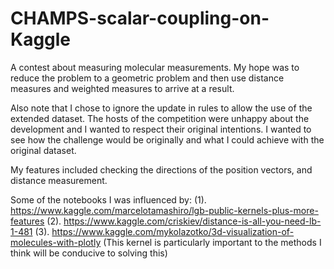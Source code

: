 # CHAMPS-scalar-coupling-on-Kaggle
A contest about measuring molecular measurements. My hope was to reduce the problem to a geometric problem and then use distance measures and weighted measures to arrive at a result.

Also note that I chose to ignore the update in rules to allow the use of the extended dataset. The hosts of the competition were unhappy about the development and I wanted to respect their original intentions. I wanted to see how the challenge would be originally and what I could achieve with the original dataset.

My features included checking the directions of the position vectors, and distance measurement.

Some of the notebooks I was influenced by:
(1). https://www.kaggle.com/marcelotamashiro/lgb-public-kernels-plus-more-features
(2). https://www.kaggle.com/criskiev/distance-is-all-you-need-lb-1-481
(3). https://www.kaggle.com/mykolazotko/3d-visualization-of-molecules-with-plotly (This kernel is particularly important to the methods I think will be conducive to solving this)

